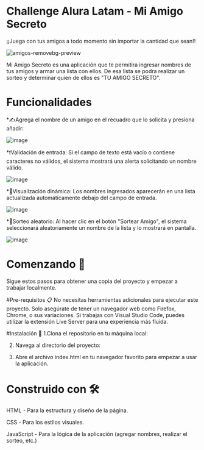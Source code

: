 # Challenge Alura Latam - Mi Amigo Secreto
¡¡Juega con tus amigos a todo momento sin importar la cantidad que sean!! 

![amigos-removebg-preview](https://github.com/user-attachments/assets/cf002c47-8c39-44f0-b98a-329092f72fff)

Mi Amigo Secreto es una aplicación que te permitira ingresar nombres de tus amigos y armar una lista con ellos.
De esa lista se podra realizar un sorteo y determinar quien de ellos es "TU AMIGO SECRETO".

# Funcionalidades
*✍️Agrega el nombre de un amigo en el recuadro que lo solicita y presiona añadir:

![image](https://github.com/user-attachments/assets/9714f9b8-512a-4933-897d-9b1751d70c5e)

*❗Validación de entrada: Si el campo de texto está vacío o contiene caracteres no válidos, el sistema mostrará una alerta solicitando un nombre válido.

![image](https://github.com/user-attachments/assets/9d0abcc2-06b4-46eb-938a-bce3b0f8081e)

*👀Visualización dinámica: Los nombres ingresados aparecerán en una lista actualizada automáticamente debajo del campo de entrada.

![image](https://github.com/user-attachments/assets/9269e3d4-fb5e-4cf7-908f-99ce55c9853d)

*🎲Sorteo aleatorio: Al hacer clic en el botón "Sortear Amigo", el sistema seleccionará aleatoriamente un nombre de la lista y lo mostrará en pantalla.

![image](https://github.com/user-attachments/assets/67d13d54-9b43-4c2a-9af3-c3096a3fd6fd)

# Comenzando 🚀
Sigue estos pasos para obtener una copia del proyecto y empezar a trabajar localmente.

#Pre-requisitos 📋
No necesitas herramientas adicionales para ejecutar este proyecto. Solo asegúrate de tener un navegador web como Firefox, Chrome, o sus variaciones. Si trabajas con Visual Studio Code, puedes utilizar la extensión Live Server para una experiencia más fluida.

#Instalación 🔧
1.Clona el repositorio en tu máquina local:

2. Navega al directorio del proyecto:

3. Abre el archivo index.html en tu navegador favorito para empezar a usar la aplicación.

# Construido con 🛠️
HTML - Para la estructura y diseño de la página.

CSS - Para los estilos visuales.

JavaScript - Para la lógica de la aplicación (agregar nombres, realizar el sorteo, etc.)






